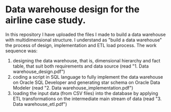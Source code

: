 # Data warehouse design for the airline case study.
In this repository I have uploaded the files I made to build a data warehouse with multidimensional structure. I understand as "build a data warehouse" the process of design, implementation and ETL load process. The work sequence was:
1. designing the data warehouse, that is, dimensional hierarchy and fact table, that suit both requirements and data source (read "1. Data warehouse_design.pdf")
2. coding a script in SQL language to fully implement the data warehouse on Oracle SQL Developer and generating star schema on Oracle Data Modeler (read "2. Data warehouse_implementation.pdf")
3. loading the input data (from CSV files) into the database by applying ETL transformations on the intermediate main stream of data (read "3. Data warehouse_etl.pdf")
